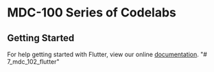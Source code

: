 # MDC-100 Series of Codelabs

## Getting Started

For help getting started with Flutter, view our online
[documentation](https://flutter.io/).
"# 7_mdc_102_flutter" 
